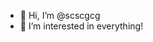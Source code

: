 - 👋 Hi, I’m @scscgcg
- 👀 I’m interested in everything!

<!---
scscgcg/scscgcg is a ✨ special ✨ repository because its `README.md` (this file) appears on your GitHub profile.
You can click the Preview link to take a look at your changes.
--->
